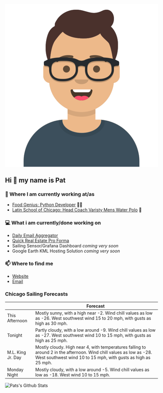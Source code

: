 [![Social banner for p-j-falconer](https://raw.githubusercontent.com/P-J-FALCONER/P-J-FALCONER/master/assets/avataaars.svg)](https://patfalconer.com/)
## Hi :wave: my name is Pat

### 💼 Where I am currently working at/as
- [Food Genius: Python Developer](https://getfoodgenius.com/) 🍔🐍
- [Latin School of Chicago: Head Coach Varisty Mens Water Polo](https://www.latinschool.org/) 🤽


### 💻 What i am currently/done working on
 - [Daily Email Aggregator](https://github.com/P-J-FALCONER/dott_daily_mail)
 - [Quick Real Estate Pro Forma](https://github.com/P-J-FALCONER/henry)
 - Sailing Sensor/Grafana Dashboard *coming very soon*
 - Google Earth KML Hosting Solution *coming very soon*

### 📫 Where to find me
 - [Website](https://patfalconer.com/)
 - [Email](mailto:patrick.j.falconer@gmail.com)


### Chicago Sailing Forecasts
|   | Forecast  |
|---|---|
| This Afternoon | Mostly sunny, with a high near -2. Wind chill values as low as -26. West southwest wind 15 to 20 mph, with gusts as high as 30 mph. |
| Tonight | Partly cloudy, with a low around -9. Wind chill values as low as -27. West southwest wind 10 to 15 mph, with gusts as high as 25 mph. |
| M.L. King Jr. Day | Mostly cloudy. High near 4, with temperatures falling to around 2 in the afternoon. Wind chill values as low as -28. West southwest wind 10 to 15 mph, with gusts as high as 25 mph. |
| Monday Night | Mostly cloudy, with a low around -5. Wind chill values as low as -18. West wind 10 to 15 mph. |

![Pats's Github Stats](https://github-readme-stats.vercel.app/api?username=p-j-falconer&show_icons=true&theme=radical)
